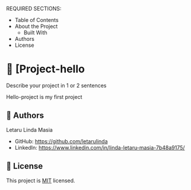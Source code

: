 REQUIRED SECTIONS:

- Table of Contents
- About the Project
  - Built With
- Authors
- License

<!-- PROJECT DESCRIPTION -->

# 📖 [Project-hello <a name="project-hello"></a>

Describe your project in 1 or 2 sentences

Hello-project is my first project

<!-- AUTHORS -->

## 👥 Authors <a name="authors"></a>

Letaru Linda Masia

- GitHub: https://github.com/letarulinda
- LinkedIn: https://www.linkedin.com/in/linda-letaru-masia-7b48a9175/

<!-- LICENSE -->

## 📝 License <a name="license"></a>

This project is [MIT](./LICENSE) licensed.
